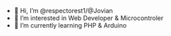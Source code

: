 - 👋 Hi, I’m @respectorest1/@Jovian
- 👀 I’m interested in Web Developer & Microcontroler
- 🌱 I’m currently learning PHP & Arduino


<!---
respectorest1/respectorest1 is a ✨ special ✨ repository because its `README.md` (this file) appears on your GitHub profile.
You can click the Preview link to take a look at your changes.
--->
